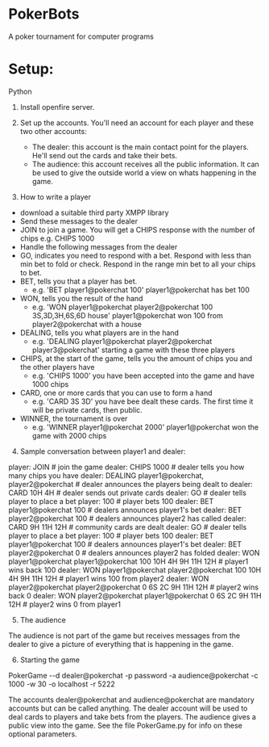 PokerBots
=========

A poker tournament for computer programs

Setup:
============

Python

1) Install openfire server.

2) Set up the accounts. 
You'll need an account for each player and these two other accounts:
    - The dealer: this account is the main contact point for the players. He'll send out the cards and take their bets.
    - The audience: this account receives all the public information. It can be used to give the outside world a view on whats happening in the game.

3) How to write a player

 - download a suitable third party XMPP library
 - Send these messages to the dealer
  - JOIN to join a game. You will get a CHIPS response with the number of chips e.g. CHIPS 1000 
 - Handle the following messages from the dealer
  - GO, indicates you need to respond with a bet. Respond with less than min bet to fold or check. Respond in the range min bet to all your chips to bet.
  - BET, tells you that a player has bet. 
    - e.g. 'BET player1@pokerchat 100' player1@pokerchat has bet 100
  - WON, tells you the result of the hand 
    - e.g. 'WON player1@pokerchat player2@pokerchat 100 3S,3D,3H,6S,6D house' player1@pokerchat won 100 from player2@pokerchat with a house 
  - DEALING, tells you what players are in the hand
    - e.g. 'DEALING player1@pokerchat player2@pokerchat player3@pokerchat' starting a game with these three players
  - CHIPS, at the start of the game, tells you the amount of chips you and the other players have
    - e.g. 'CHIPS 1000' you have been accepted into the game and have 1000 chips
  - CARD, one or more cards that you can use to form a hand
    - e.g. 'CARD 3S 3D' you have bee dealt these cards. The first time it will be private cards, then public.
  - WINNER, the tournament is over
    - e.g. 'WINNER player1@pokerchat 2000' player1@pokerchat won the game with 2000 chips

4) Sample conversation between player1 and dealer:

player: JOIN                                                              # join the game
dealer: CHIPS 1000                                                        # dealer tells you how many chips you have
dealer: DEALING player1@pokerchat, player2@pokerchat                      # dealer announces the players being dealt to
dealer: CARD 10H 4H                                                       # dealer sends out private cards
dealer: GO                                                                # dealer tells player to place a bet
player: 100                                                               # player bets 100
dealer: BET player1@pokerchat 100                                         # dealers announces player1's bet
dealer: BET player2@pokerchat 100                                         # dealers announces player2 has called
dealer: CARD 9H 11H 12H                                                   # community cards are dealt
dealer: GO                                                                # dealer tells player to place a bet
player: 100                                                               # player bets 100
dealer: BET player1@pokerchat 100                                         # dealers announces player1's bet
dealer: BET player2@pokerchat 0                                           # dealers announces player2 has folded
dealer: WON player1@pokerchat player1@pokerchat 100 10H 4H 9H 11H 12H     # player1 wins back 100
dealer: WON player1@pokerchat player2@pokerchat 100 10H 4H 9H 11H 12H     # player1 wins 100 from player2
dealer: WON player2@pokerchat player2@pokerchat 0 6S 2C 9H 11H 12H        # player2 wins back 0
dealer: WON player2@pokerchat player1@pokerchat 0 6S 2C 9H 11H 12H        # player2 wins 0 from player1

5) The audience

The audience is not part of the game but receives messages from the dealer to give a picture of everything that is happening in the game.

6) Starting the game

PokerGame --d dealer@pokerchat -p password -a audience@pokerchat -c 1000 -w 30 -o localhost -r 5222

The accounts dealer@pokerchat and audience@pokerchat are mandatory accounts but can be called anything. The dealer account will be used to deal cards to players and take bets from the players. The audience gives a public view into the game. See the file PokerGame.py for info on these optional parameters.